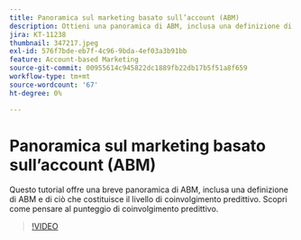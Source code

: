 ```yaml
---
title: Panoramica sul marketing basato sull’account (ABM)
description: Ottieni una panoramica di ABM, inclusa una definizione di ABM e di ciò che costituisce il livello di coinvolgimento predittivo. Scopri come pensare al punteggio di coinvolgimento predittivo.
jira: KT-11238
thumbnail: 347217.jpeg
exl-id: 576f7bde-eb7f-4c96-9bda-4ef03a3b91bb
feature: Account-based Marketing
source-git-commit: 00955614c945822dc1889fb22db17b5f51a8f659
workflow-type: tm+mt
source-wordcount: '67'
ht-degree: 0%

---
```


# Panoramica sul marketing basato sull’account (ABM)

Questo tutorial offre una breve panoramica di ABM, inclusa una definizione di ABM e di ciò che costituisce il livello di coinvolgimento predittivo. Scopri come pensare al punteggio di coinvolgimento predittivo.

>[!VIDEO](https://video.tv.adobe.com/v/347217/?quality=12&learn=on)
